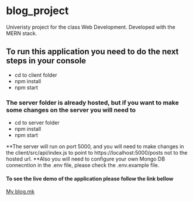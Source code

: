 # blog_project
Univeristy project for the class Web Development.  Developed with the MERN stack.

## To run this application you need to do the next steps in your console
- cd to client folder
- npm install
- npm start

### The server folder is already hosted, but if you want to make some changes on the server you will need to
- cd to server folder
- npm install 
- npm start

**The server will run on port 5000, and you will need to make changes in the client/src/api/index.js to point to https://localhost:5000/posts not to the hosted url.
**Also you will need to configure your own Mongo DB connecntion in the .env file, please check the .env.example file.

#### To see the live demo of the application please follow the link bellow
[My blog.mk](http://moj-blog.netlify.app/)

